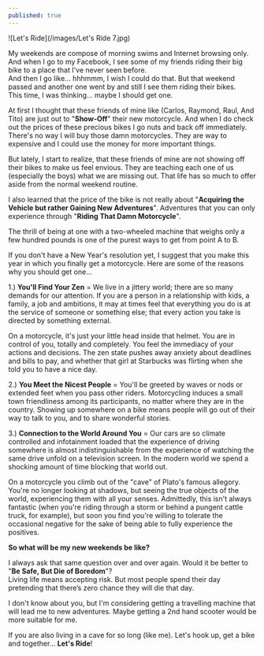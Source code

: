 ```yaml
---
published: true
---
```

![Let's Ride](/images/Let's Ride 7.jpg)

My weekends are compose of morning swims and Internet browsing only. And when I go to my Facebook, I see some of my friends riding their big bike to a place that I've never seen before.   
And then I go like... hhhmmm, I wish I could do that. But that weekend passed and another one went by and still I see them riding their bikes.   
This time, I was thinking... maybe I should get one.

At first I thought that these friends of mine like (Carlos, Raymond, Raul, And Tito) are just out to "**Show-Off**" their new motorcycle. And when I do check out the prices of these precious bikes I go nuts and back off immediately.
There's no way I will buy those damn motorcycles. They are way to expensive and I could use the money for more important things.

But lately, I start to realize, that these friends of mine are not showing off their bikes to make us feel envious. They are teaching each one of us (especially the boys) what we are missing out. That life has so much to offer aside from the normal weekend routine.

I also learned that the price of the bike is not really about "**Acquiring the Vehicle but rather Gaining New Adventures**". Adventures that you can only experience through "**Riding That Damn Motorcycle**". 

The thrill of being at one with a two-wheeled machine that weighs only a few hundred pounds is one of the purest ways to get from point A to B. 

If you don't have a New Year's resolution yet, I suggest that you make this year in which you finally get a motorcycle. Here are some of the reasons why you should get one...

1.) **You'll Find Your Zen** = We live in a jittery world; there are so many demands for our attention. If you are a person in a relationship with kids, a family, a job and ambitions, it may at times feel that everything you do is at the service of someone or something else; that every action you take is directed by something external.

On a motorcycle, it's just your little head inside that helmet. You are in control of you, totally and completely. You feel the immediacy of your actions and decisions. The zen state pushes away anxiety about deadlines and bills to pay, and whether that girl at Starbucks was flirting when she told you to have a nice day.

2.) **You Meet the Nicest People** = You'll be greeted by waves or nods or extended feet when you pass other riders. Motorcycling induces a small town friendliness among its participants, no matter where they are in the country. Showing up somewhere on a bike means people will go out of their way to talk to you, and to share wonderful stories.

3.) **Connection to the World Around You** = Our cars are so climate controlled and infotainment loaded that the experience of driving somewhere is almost indistinguishable from the experience of watching the same drive unfold on a television screen. In the modern world we spend a shocking amount of time blocking that world out.

On a motorcycle you climb out of the "cave" of Plato's famous allegory. You're no longer looking at shadows, but seeing the true objects of the world, experiencing them with all your senses. Admittedly, this isn't always fantastic (when you're riding through a storm or behind a pungent cattle truck, for example), but soon you find you're willing to tolerate the occasional negative for the sake of being able to fully experience the positives.

**So what will be my new weekends be like?**

I always ask that same question over and over again. Would it be better to "**Be Safe, But Die of Boredom**"?   
Living life means accepting risk. But most people spend their day pretending that there’s zero chance they will die that day.

I don't know about you, but I'm considering getting a travelling machine that will lead me to new adventures. Maybe getting a 2nd hand scooter would be more suitable for me. 

If you are also living in a cave for so long (like me). Let's hook up, get a bike and together... **Let's Ride**!
